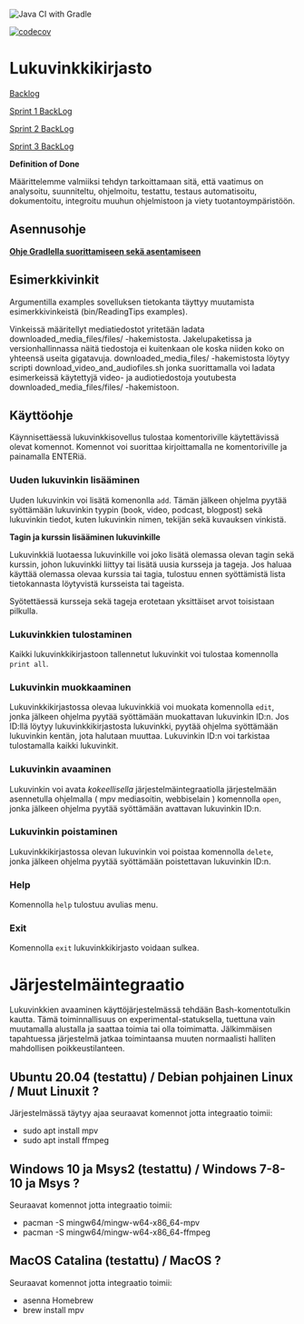 ![Java CI with Gradle](https://github.com/Samipuu/Reading-tips-2020-covid-edition/workflows/Java%20CI%20with%20Gradle/badge.svg)

[![codecov](https://codecov.io/gh/Samipuu/Reading-tips-2020-covid-edition/branch/main/graph/badge.svg?token=PHH5CGO9F2)](https://codecov.io/gh/Samipuu/Reading-tips-2020-covid-edition)

# Lukuvinkkikirjasto

[Backlog](https://docs.google.com/spreadsheets/d/1kZ0gFiGDwlGnhyhhpXqEHOJM38GCwa6GD7lcROB76bw/edit?usp=sharing)

[Sprint 1 BackLog](https://docs.google.com/spreadsheets/d/1kZ0gFiGDwlGnhyhhpXqEHOJM38GCwa6GD7lcROB76bw/edit#gid=600760406)

[Sprint 2 BackLog](https://docs.google.com/spreadsheets/d/1kZ0gFiGDwlGnhyhhpXqEHOJM38GCwa6GD7lcROB76bw/edit#gid=204788354)

[Sprint 3 BackLog](https://docs.google.com/spreadsheets/d/1kZ0gFiGDwlGnhyhhpXqEHOJM38GCwa6GD7lcROB76bw/edit#gid=514061083)

**Definition of Done**

Määrittelemme valmiiksi tehdyn tarkoittamaan sitä, että vaatimus on analysoitu, suunniteltu, ohjelmoitu, testattu, testaus automatisoitu, dokumentoitu, integroitu muuhun ohjelmistoon ja viety tuotantoympäristöön. 

## Asennusohje

**[Ohje Gradlella suorittamiseen sekä asentamiseen](https://github.com/Samipuu/Reading-tips-2020-covid-edition/blob/main/ReadingTips/docs/development.md)**

## Esimerkkivinkit

Argumentilla examples sovelluksen tietokanta täyttyy muutamista esimerkkivinkeistä (bin/ReadingTips examples).

Vinkeissä määritellyt mediatiedostot yritetään ladata downloaded_media_files/files/ -hakemistosta. Jakelupaketissa ja versionhallinnassa näitä tiedostoja ei kuitenkaan ole koska niiden koko on yhteensä useita gigatavuja. downloaded_media_files/ -hakemistosta löytyy scripti download_video_and_audiofiles.sh jonka suorittamalla voi ladata esimerkeissä käytettyjä video- ja audiotiedostoja youtubesta downloaded_media_files/files/ -hakemistoon.

## Käyttöohje

Käynnisettäessä lukuvinkkisovellus tulostaa komentoriville käytettävissä olevat komennot. Komennot voi suorittaa kirjoittamalla ne komentoriville ja painamalla ENTERiä.

### Uuden lukuvinkin lisääminen

Uuden lukuvinkin voi lisätä komenonlla ```add```. Tämän jälkeen ohjelma pyytää syöttämään lukuvinkin tyypin (book, video, podcast, blogpost) sekä lukuvinkin tiedot, kuten lukuvinkin nimen, tekijän sekä kuvauksen vinkistä.

**Tagin ja kurssin lisääminen lukuvinkille**

Lukuvinkkiä luotaessa lukuvinkille voi joko lisätä olemassa olevan tagin sekä kurssin, johon lukuvinkki liittyy tai lisätä uusia kursseja ja tageja. Jos haluaa käyttää olemassa olevaa kurssia tai tagia, tulostuu ennen syöttämistä lista tietokannasta löytyvistä kursseista tai tageista.

Syötettäessä kursseja sekä tageja erotetaan yksittäiset arvot toisistaan pilkulla.

### Lukuvinkkien tulostaminen

Kaikki lukuvinkkikirjastoon tallennetut lukuvinkit voi tulostaa komennolla ```print all```.

### Lukuvinkin muokkaaminen

Lukuvinkkikirjastossa olevaa lukuvinkkiä voi muokata komennolla ```edit```, jonka jälkeen ohjelma pyytää syöttämään muokattavan lukuvinkin ID:n. Jos ID:llä löytyy lukuvinkkikirjastosta lukuvinkki, pyytää ohjelma syöttämään lukuvinkin kentän, jota halutaan muuttaa. Lukuvinkin ID:n voi tarkistaa tulostamalla kaikki lukuvinkit.

### Lukuvinkin avaaminen

Lukuvinkin voi avata *kokeellisella* järjestelmäintegraatiolla järjestelmään asennetulla ohjelmalla ( mpv mediasoitin, webbiselain ) komennolla ```open```, jonka jälkeen ohjelma pyytää syöttämään avattavan lukuvinkin ID:n.

### Lukuvinkin poistaminen

Lukuvinkkikirjastossa olevan lukuvinkin voi poistaa komennolla ```delete```, jonka jälkeen ohjelma pyytää syöttämään poistettavan lukuvinkin ID:n.

### Help

Komennolla ```help``` tulostuu avulias menu.

### Exit  

Komennolla ```exit``` lukuvinkkikirjasto voidaan sulkea.  
  
# Järjestelmäintegraatio

Lukuvinkkien avaaminen käyttöjärjestelmässä tehdään Bash-komentotulkin kautta. Tämä toiminnallisuus on experimental-statuksella, tuettuna vain muutamalla alustalla ja saattaa toimia tai olla toimimatta. Jälkimmäisen tapahtuessa järjestelmä jatkaa toimintaansa muuten normaalisti halliten mahdollisen poikkeustilanteen. 

## Ubuntu 20.04 (testattu) / Debian pohjainen Linux / Muut Linuxit ?
  
Järjestelmässä täytyy ajaa seuraavat komennot jotta integraatio toimii:  
* sudo apt install mpv  
* sudo apt install ffmpeg  
  
## Windows 10 ja Msys2 (testattu) / Windows 7-8-10 ja Msys ?
  
Seuraavat komennot jotta integraatio toimii:  
* pacman -S mingw64/mingw-w64-x86_64-mpv  
* pacman -S mingw64/mingw-w64-x86_64-ffmpeg  

## MacOS Catalina (testattu) / MacOS <versio x> ?
  
Seuraavat komennot jotta integraatio toimii:  
* asenna Homebrew
* brew install mpv

